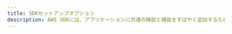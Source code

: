 ```yaml
---
title: SDKセットアップオプション
description: AWS SDKには、アプリケーションに共通の機能と機能をすばやく追加するためのハイレベルなクライアントインターフェイスが含まれています。 カスタムまたは高度な要件がある場合は、生成された AWS サービスインターフェイスを手動で追加して直接操作することもできます。
---
```


<inline-fragment platform="ios" src="~/sdk/configuration/fragments/ios/setup-options.md"></inline-fragment> <inline-fragment platform="android" src="~/sdk/configuration/fragments/android/setup-options.md"></inline-fragment>
